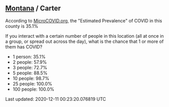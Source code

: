 
## [Montana](/united-states/montana) / Carter

According to [MicroCOVID.org](http://microcovid.org),
the "Estimated Prevalence" of COVID in this county is 35.1%

If you interact with a certain number of people in this location
(all at once in a group, or spread out across the day), what is the chance that
1 or more of them has COVID?

- 1 person: 35.1%
- 2 people: 57.9%
- 3 people: 72.7%
- 5 people: 88.5%
- 10 people: 98.7%
- 25 people: 100.0%
- 100 people: 100.0%

Last updated: 2020-12-11 00:23:20.076819 UTC
